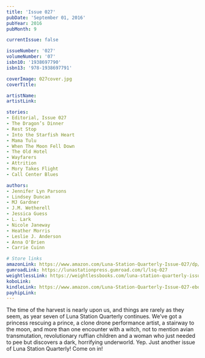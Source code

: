 ```yaml
---
title: 'Issue 027'
pubDate: 'September 01, 2016'
pubYear: 2016
pubMonth: 9

currentIssue: false

issueNumber: '027'
volumeNumber: '07'
isbn10: '1938697790'
isbn13: '978-1938697791'

coverImage: 027cover.jpg
coverTitle: 

artistName: 
artistLink: 

stories:
- Editorial, Issue 027
- The Dragon’s Dinner
- Rest Stop
- Into the Starfish Heart
- Mama Tulu
- When The Moon Fell Down
- The Old Hotel
- Wayfarers
- Attrition
- Mory Takes Flight
- Call Center Blues

authors:
- Jennifer Lyn Parsons
- Lindsey Duncan
- MJ Gardner
- J.M. Wetherell
- Jessica Guess
- L. Lark
- Nicole Janeway
- Heather Morris
- Leslie J. Anderson
- Anna O'Brien
- Carrie Cuinn

# Store links
amazonLink: https://www.amazon.com/Luna-Station-Quarterly-Issue-027/dp/1938697790
gumroadLink: https://lunastationpress.gumroad.com/l/lsq-027
weightlessLink: https://weightlessbooks.com/luna-station-quarterly-issue-027/
koboLink: 
kindleLink: https://www.amazon.com/Luna-Station-Quarterly-Issue-027-ebook/dp/B01L8EMG6C
payhipLink: 
---
```


The time of the harvest is nearly upon us, and things are rarely as they seem, as year seven of Luna Station Quarterly continues.
We’ve got a princess rescuing a prince, a clone drone performance artist, a stairway to the moon, and more than one encounter with a witch, not to mention avian transmutation, revolutionary ruffian children and a woman who just needed to pee but discovers a dark, horrifying underworld.
Yep. Just another issue of Luna Station Quarterly! Come on in!

